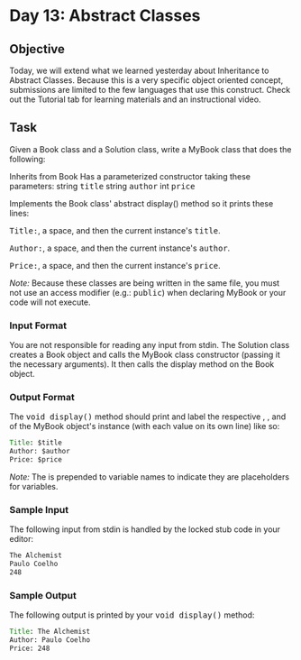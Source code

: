 # Day 13: Abstract Classes

## Objective
Today, we will extend what we learned yesterday about Inheritance to Abstract Classes. Because this is a very specific object oriented concept, submissions are limited to the few languages that use this construct. Check out the Tutorial tab for learning materials and an instructional video.

## Task
Given a Book class and a Solution class, write a MyBook class that does the following:

Inherits from Book
Has a parameterized constructor taking these  parameters:
string <kbd>title</kbd>
string <kbd>author</kbd>
int <kbd>price</kbd>

Implements the Book class' abstract display() method so it prints these  lines:

<kbd>Title:</kbd>, a space, and then the current instance's <kbd>title</kbd>.

<kbd>Author:</kbd>, a space, and then the current instance's <kbd>author</kbd>.

<kbd>Price:</kbd>, a space, and then the current instance's <kbd>price</kbd>.


*Note:* Because these classes are being written in the same file, you must not use an access modifier (e.g.: <kbd>public</kbd>) when declaring MyBook or your code will not execute.

### Input Format

You are not responsible for reading any input from stdin. The Solution class creates a Book object and calls the MyBook class constructor (passing it the necessary arguments). It then calls the display method on the Book object.

### Output Format

The <kbd>void display()</kbd>  method should print and label the respective , , and  of the MyBook object's instance (with each value on its own line) like so:

```cmd
Title: $title
Author: $author
Price: $price
```

*Note:* The  is prepended to variable names to indicate they are placeholders for variables.

### Sample Input

The following input from stdin is handled by the locked stub code in your editor:

```cmd
The Alchemist
Paulo Coelho
248
```

### Sample Output

The following output is printed by your <kbd>void display()</kbd> method:

```cmd
Title: The Alchemist
Author: Paulo Coelho
Price: 248
```